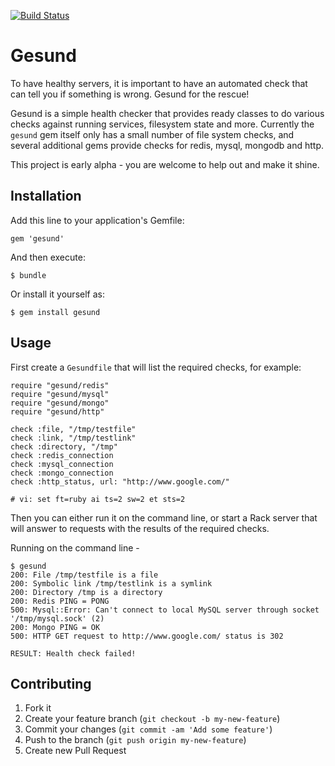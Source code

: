 [![Build Status](https://travis-ci.org/devops-israel/gesund.png)](https://travis-ci.org/devops-israel/gesund)

# Gesund

To have healthy servers, it is important to have an automated check that can tell you if something is wrong. Gesund for the rescue!

Gesund is a simple health checker that provides ready classes to do various checks against running services, filesystem state and more. Currently the ```gesund``` gem itself only has a small number of file system checks, and several additional gems provide checks for redis, mysql, mongodb and http.

This project is early alpha - you are welcome to help out and make it shine.

## Installation

Add this line to your application's Gemfile:

    gem 'gesund'

And then execute:

    $ bundle

Or install it yourself as:

    $ gem install gesund

## Usage

First create a ```Gesundfile``` that will list the required checks, for example:

    require "gesund/redis"
    require "gesund/mysql"
    require "gesund/mongo"
    require "gesund/http"
    
    check :file, "/tmp/testfile"
    check :link, "/tmp/testlink"
    check :directory, "/tmp"
    check :redis_connection
    check :mysql_connection
    check :mongo_connection
    check :http_status, url: "http://www.google.com/"

    # vi: set ft=ruby ai ts=2 sw=2 et sts=2

Then you can either run it on the command line, or start a Rack server that will answer to requests with the results of the required checks.

Running on the command line -

    $ gesund
    200: File /tmp/testfile is a file
    200: Symbolic link /tmp/testlink is a symlink
    200: Directory /tmp is a directory
    200: Redis PING = PONG
    500: Mysql::Error: Can't connect to local MySQL server through socket '/tmp/mysql.sock' (2)
    200: Mongo PING = OK
    500: HTTP GET request to http://www.google.com/ status is 302
    
    RESULT: Health check failed!


## Contributing

1. Fork it
2. Create your feature branch (`git checkout -b my-new-feature`)
3. Commit your changes (`git commit -am 'Add some feature'`)
4. Push to the branch (`git push origin my-new-feature`)
5. Create new Pull Request
